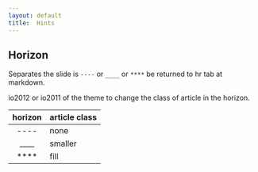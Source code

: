 ```yaml
---
layout: default
title:  Hints
---
```


## Horizon

Separates the slide is `----` or `____` or `****` be returned to hr tab at markdown.

io2012 or io2011 of the theme to change the class of article in the horizon.

| horizon | article class |
|:-------:|:--------------|
|  ----   |  none         |
|  ____   |  smaller      |
|  ****   |  fill         |
